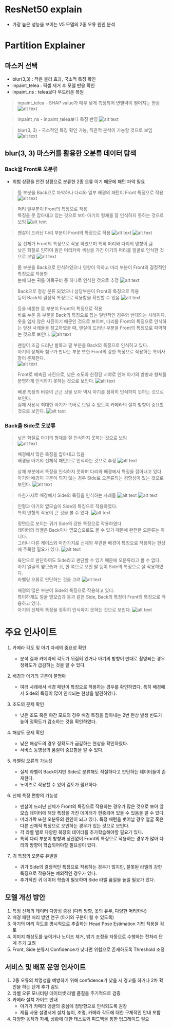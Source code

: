 # ResNet50 explain

- 가장 높은 성능을 보이는 V5 모델의 2종 오류 원인 분석

# Partition Explainer

## 마스커 선택
- blur(3,3) : 작은 블러 효과, 국소적 특징 확인
- inpaint_telea : 픽셀 제거 후 모델 반응 확인
- inpaint_ns : telea보다 부드러운 복원


> inpaint_telea - SHAP value가 매우 낮게 측정되어 변별력이 떨어지는 현상
![alt text](example_plots/image.png)

> inpaint_ns - inpaint_telea보다 특징 반영
![alt text](example_plots/image-1.png)

> blur(3, 3) - 국소적인 특징 확인 가능, 직관적 분석이 가능할 것으로 보임
![alt text](example_plots/image-2.png)

## blur(3, 3) 마스커를 활용한 오분류 데이터 탐색
### Back을 Front로 오분류
- 위험 상황을 안전 상황으로 분류한 2종 오류 이기 때문에 패턴 파악 필요

> 등 부분을 Back으로 파악하나 다리와 일부 배경의 패턴이 Front 특징으로 작용
![alt text](example_plots/121.png)

> 머리 일부분이 Front의 특징으로 작용</br>
특징을 못 잡아내고 있는 것으로 보아 아기의 형체를 잘 인식하지 못하는 것으로 보임
![alt text](example_plots/output11.png)

> 맨살이 드러난 다리 부분이 Front의 특징으로 작용
![alt text](example_plots/image-3.png)
![alt text](example_plots/image-4.png)

> 몸 전체가 Front의 특징으로 작용 하였으며 특히 머리와 다리의 영향이 큼</br>
낮은 화질로 인하여 밝은 머리카락 색상을 가진 아기의 머리를 얼굴로 인식한 것으로 보임
![alt text](example_plots/image-6.png)

> 몸 부분을 Back으로 인식하였으나 영향이 약하고 머리 부분이 Front의 결정적인 특징으로 작용함</br>
눈에 띄는 귀를 이목구비 중 하나로 인식한 것으로 추정
![alt text](example_plots/image-7.png)


> Back으로 정상 분류 되었으나 상당부분이 Front의 특징으로 작용</br>
등이 Back의 결정적 특징으로 작용함을 확인할 수 있음
![alt text](example_plots/image-5.png)

> 등을 비롯한 몸 부분이 Front의 특징으로 작용</br>
바로 누운 등 부분을 Back의 특징으로 잡는 일반적인 경우와 반대되는 사례이다.</br>
옷을 입지 않은 사진이기 때문인 것으로 보이며, 다리를 Front의 특징으로 인식하는 앞선 사례들을 참고하였을 때, 맨살이 드러난 부분을 Front의 특징으로 파악하는 것으로 보인다.
![alt text](example_plots/image-8.png)

> 맨살이 조금 드러난 발목과 팔 부분을 Back의 특징으로 인식하고 있다.</br>
아기의 상체와 침구가 만나는 부분 또한 Front의 강한 특징으로 작용하는 특이사항이 존재한다.</br>
![alt text](example_plots/image-9.png)

> Front로 예측된 사진으로, 낮은 조도와 한정된 시야로 인해 아기의 방향과 형체를 분명하게 인식하지 못하는 것으로 보인다.
![alt text](example_plots/image-10.png)

> 배경 특징의 비중이 큰큰 것을 보아 역시 아기를 정확히 인식하지 못하는 것으로 보인다.</br>
실제 사용시 최대한 아기가 똑바로 보일 수 있도록 카메라의 설치 방향이 중요할 것으로 보인다.
![alt text](example_plots/image-11.png)

### Back을 Side로 오분류

> 낮은 화질로 아기의 형체를 잘 인식하지 못하는 것으로 보임</br>
![alt text](example_plots2/image.png)

> 배경에서 많은 특징을 잡아내고 있음</br>
배경을 아기의 신체적 패턴으로 인식하는 것으로 추정
![alt text](example_plots2/image-1.png)

> 상체 부분에서 특징을 인식하지 못하며 다리와 배경에서 특징을 잡아내고 있다.</br>
아기와 배경이 구분이 되지 않는 경우 Side로 오분류되는 경향성이 있는 것으로 보인다.
![alt text](example_plots2/image-2.png)

> 마찬가지로 배경에서 Side의 특징을 인식하는 사례들
![alt text](example_plots2/image-3.png)
![alt text](example_plots2/image-4.png)

> 인형과 아기의 옆모습이 Side의 특징으로 작용하였다.</br>
특히 인형의 작용이 큰 것을 볼 수 있다.
![alt text](example_plots2/image-5.png)

> 정면으로 보이는 귀가 Side의 강한 특징으로 작용하였다.</br>
데이터의 라벨은 Back이나 옆모습으로도 볼 수 있기 때문에 완전한 오분류는 아니다.</br>
그러나 다른 케이스와 마찬가지로 신체와 무관한 배경이 특징으로 작용하는 현상에 주목할 필요가 있다.
![alt text](example_plots2/image-6.png)

> 육안으로 판단하여도 Side라고 판단할 수 있기 때문에 오분류라고 볼 수 없다.</br>
아기 얼굴의 옆모습과 귀, 한 쪽으로 모인 팔 등이 Side의 특징으로 잘 작용하였다.</br>
라벨링 오류로 판단하는 것을 고려
![alt text](example_plots2/image-7.png)

> 배경의 많은 부분이 Side의 특징으로 작용하고 있다.</br>
특이하게도 얼굴 옆모습과 등과 같은 Side, Back의 특징이 Front의 특징으로 작용하고 있다.</br>
아기의 신체적 특징을 정확히 인식하지 못하는 것으로 보인다.
![alt text](example_plots2/image-8.png)

# 주요 인사이트

1. 카메라 각도 및 아기 자세의 중요성 확인
    - 분석 결과 카메라의 각도가 뒤집혀 있거나 아기의 방향이 반대로 촬영되는 경우 정확도가 급감하는 것을 알 수 있다.

2. 배경과 아기의 구분이 불명확
    - 여러 사례에서 배경 패턴이 특징으로 작용하는 경우를 확인하였다. 특히 배경에서 Side의 특징이 많이 인식되는 현상을 발견하였다.

3. 조도의 문제 확인
    - 낮은 조도 혹은 야간 모드의 경우 배경 특징을 잡아내는 2번 현상 발생 빈도가 높아 정확도가 감소하는 것을 확인하였다.

4. 해상도 문제 확인
    - 낮은 해상도의 경우 정확도가 급감하는 현상을 확인하였다.
    - 서비스 동영상의 품질이 중요함을 알 수 있다.

4. 라벨링 오류의 가능성
    - 실제 라벨이 Back이지만 Side로 분류해도 적절하다고 판단하는 데이터들이 존재한다.
    - 노이즈로 작용할 수 있어 검토가 필요하다.

5. 신체 특징 편향의 가능성
    - 맨살이 드러난 신체가 Front의 특징으로 작용하는 경우가 많은 것으로 보아 앞모습 데이터에 해당 특징을 가진 데이터가 편중되어 있을 수 있음을 알 수 있다.
    - 머리카락 또한 오분류의 원인이 되고 있다. 특정 패턴을 벗어날 경우 얼굴 혹은 다른 신체적 특징으로 오인하는 경우가 있는 것으로 보인다.
    - 각 라벨 별로 다양한 복장의 데이터를 추가학습해야할 필요가 있다.
    - 특히 다리 부분이 방향과 상관없이 Front의 특징으로 작용하는 경우가 많아 다리의 방향이 학습되어야할 필요성이 있다.

6. 귀 특징의 오분류 유발발
    - 귀가 Side의 결정적인 특징으로 작용하는 경우가 많지만, 잘못된 라벨의 강한 특징으로 작용하는 예외적인 경우가 있다.
    - 추가적인 귀 데이터 학습이 필요하며 Side 라벨 품질을 높일 필요가 있다.

## 모델 개선 방안
1. 특정 신체의 데이터 다양성 증강 (다리 방향, 옷의 유무, 다양한 머리카락)
2. 배경 패턴 처리 방안 연구 (아기와 구분이 될 수 있도록)
3. 아기의 머리 각도를 명시적으로 추출하는 Head Pose Estimation 기법 적용을 검토
4. 이미지 해상도를 높이거나 노이즈 제거, 밝기 조정을 자동으로 수행하는 전처리 단계 추가 고려
5. Front, Side 분류시 Confidence가 낮다면 위험으로 존재하도록 Threshold 조정

## 서비스 및 배포 운영 인사이트
1. 2종 오류의 치명성을 예방하기 위해 confidence가 낮을 시 경고를 하거나 2차 확인을 하는 단계 추가 검토
2. 라벨 오류 모니터링 데이터셋 라벨 품질을 주기적으로 검증
3. 카메라 설치 가이드 안내
    - 아기가 카메라 앵글의 중심에 정방향으로 인식되도록 권장
    - 제품 사용 설명서에 설치 높이, 조명, 카메라 각도에 대한 구체적인 안내 포함
4. 다양한 동작과 자세, 상황에 대한 테스트와 피드백을 통한 업그레이드 필요







